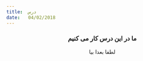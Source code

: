```yaml
---
title:  درس
date:   04/02/2018
---
```


### <center>ما در این درس کار می کنیم</center>
<center>لطفا بعدا بیا</center>